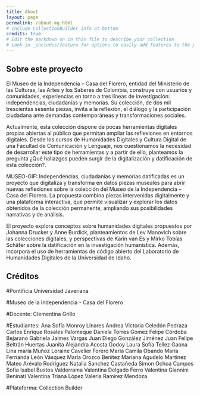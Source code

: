```yaml
---
title: About
layout: page
permalink: /about-mg.html
# include CollectionBuilder info at bottom
credits: true
# Edit the markdown on in this file to describe your collection
# Look in _includes/feature for options to easily add features to the page
---
```


## Sobre este proyecto
El Museo de la Independencia – Casa del Florero, entidad del Ministerio de las Culturas, las Artes y los Saberes de Colombia, construye con usuarios y comunidades, experiencias en torno a tres líneas de investigación: independencias, ciudadanías y memorias. Su colección, de dos mil trescientas sesenta piezas, invita a la reflexión, el diálogo y la participación ciudadana ante demandas contemporáneas y transformaciones sociales. 

Actualmente, esta colección dispone de pocas herramientas digitales propias abiertas al público que permitan ampliar las reflexiones en entornos digitales. Desde los cursos de Humanidades Digitales y Cultura Digital de una Facultad de Comunicación y Lenguaje, nos cuestionamos la necesidad de desarrollar este tipo de herramientas y a partir de ello, planteamos la pregunta ¿Qué hallazgos pueden surgir de la digitalización y datificación de esta colección?. 

MUSEO-GIF: Independencias, ciudadanías y memorias datificadas es un proyecto que digitaliza y transforma en datos piezas museales para abrir nuevas reflexiones sobre la colección del Museo de la Independencia – Casa del Florero. La propuesta combina piezas intervenidas digitalmente y una plataforma interactiva, que permite visualizar y explorar los datos obtenidos de la colección permanente, ampliando sus posibilidades narrativas y de análisis.

El proyecto explora conceptos sobre humanidades digitales propuestos por Johanna Drucker y Anne Burdick, planteamientos de Lev Manovich sobre las colecciones digitales, y perspectivas de Karin van Es y Mirko Tobías Schäfer sobre la datificación en la investigación humanística. Además, incorpora el uso de herramientas de código abierto del Laboratorio de Humanidades Digitales de la Universidad de Idaho. 

## Créditos

#Pontificia Universidad Javeriana

#Museo de la Independencia - Casa del Florero

#Docente: 
Clementina Grillo

#Estudiantes: 
Ana Sofía Monroy Linares
Andrea Victoria Celedón Pedraza
Carlos Enrique Rosales Palomeque
Daniela Torres Gómez
Felipe Córdoba Bejarano
Gabriela Jaimes Vargas
Juan Diego González Jiménez
Juan Felipe Beltrán Huertas
Juanita Alejandra Acosta Godoy
Laura Sofía Tellez Gaona
Lina maría Muñoz
Loraine Cavelier Forero
Maria Camila Obando
María Fernanda León Vásquez
María Orozco Benitez
Mariana Agudelo Martinez
Mateo Arévalo Rodriguez
Natalia Sanchez Castañeda
Simon Ochoa Campos
Sofia Isabel Bustos Valderrama
Valentina Delgado Ferro
Valentina Giannini Beninati
Valentina Triana López
Valeria Ramirez Mendoza

#Plataforma:
Collection Builder 

